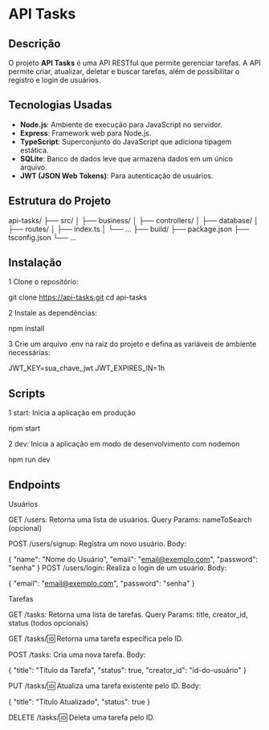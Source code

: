 # API Tasks

## Descrição

O projeto **API Tasks** é uma API RESTful que permite gerenciar tarefas. A API permite criar, atualizar, deletar e buscar tarefas, além de possibilitar o registro e login de usuários.

## Tecnologias Usadas

- **Node.js**: Ambiente de execução para JavaScript no servidor.
- **Express**: Framework web para Node.js.
- **TypeScript**: Superconjunto do JavaScript que adiciona tipagem estática.
- **SQLite**: Banco de dados leve que armazena dados em um único arquivo.
- **JWT (JSON Web Tokens)**: Para autenticação de usuários.

## Estrutura do Projeto

api-tasks/
├── src/
│ ├── business/
│ ├── controllers/
│ ├── database/
│ ├── routes/
│ ├── index.ts
│ └── ...
├── build/
├── package.json
├── tsconfig.json
└── ...

## Instalação

1 Clone o repositório:

git clone https://api-tasks.git
cd api-tasks

2 Instale as dependências:

npm install

3 Crie um arquivo .env na raiz do projeto e defina as variáveis de ambiente necessárias:

JWT_KEY=sua_chave_jwt
JWT_EXPIRES_IN=1h

## Scripts

1 start: Inicia a aplicação em produção

npm start

2 dev: Inicia a aplicação em modo de desenvolvimento com nodemon

npm run dev

## Endpoints

Usuários

GET /users: Retorna uma lista de usuários.
Query Params: nameToSearch (opcional)

POST /users/signup: Registra um novo usuário.
Body:

{
"name": "Nome do Usuário",
"email": "email@exemplo.com",
"password": "senha"
}
POST /users/login: Realiza o login de um usuário.
Body:

{
"email": "email@exemplo.com",
"password": "senha"
}

Tarefas

GET /tasks: Retorna uma lista de tarefas.
Query Params: title, creator_id, status (todos opcionais)

GET /tasks/:id: Retorna uma tarefa específica pelo ID.

POST /tasks: Cria uma nova tarefa.
Body:

{
"title": "Título da Tarefa",
"status": true,
"creator_id": "id-do-usuário"
}

PUT /tasks/:id: Atualiza uma tarefa existente pelo ID.
Body:

{
"title": "Título Atualizado",
"status": true
}

DELETE /tasks/:id: Deleta uma tarefa pelo ID.
